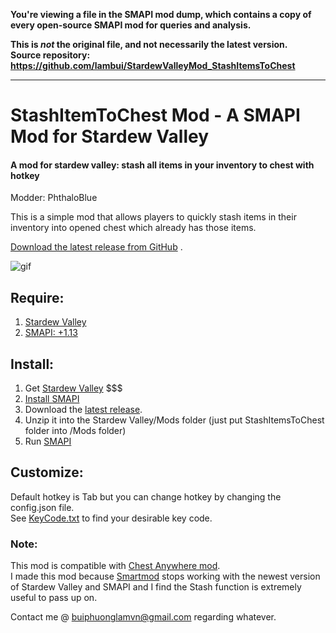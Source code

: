 **You're viewing a file in the SMAPI mod dump, which contains a copy of every open-source SMAPI mod
for queries and analysis.**

**This is _not_ the original file, and not necessarily the latest version.**  
**Source repository: https://github.com/lambui/StardewValleyMod_StashItemsToChest**

----

# StashItemToChest Mod - A SMAPI Mod for Stardew Valley
#### A mod for stardew valley: stash all items in your inventory to chest with hotkey

Modder: PhthaloBlue  

This is a simple mod that allows players to quickly stash items in their inventory into opened chest which already has those items.  

[Download the latest release from GitHub](./releases/latest) .

![gif](./stashitemstochest.gif)

## Require:  
1. [Stardew Valley](http://store.steampowered.com/app/413150/)
2. [SMAPI: +1.13](https://github.com/Pathoschild/SMAPI/releases)

## Install:  
1. Get [Stardew Valley](http://store.steampowered.com/app/413150/) $$$
2. [Install SMAPI](http://canimod.com/guides/using-mods#installing-smapi)
3. Download the [latest release](./releases/latest).
3. Unzip it into the Stardew Valley/Mods folder (just put StashItemsToChest folder into /Mods folder)
4. Run [SMAPI](http://canimod.com/guides/using-mods#installing-smapi)

## Customize:  
Default hotkey is Tab but you can change hotkey by changing the config.json file.  
See [KeyCode.txt](./KeyCode.txt) to find your desirable key code.

### Note:  
This mod is compatible with [Chest Anywhere mod](http://www.nexusmods.com/stardewvalley/mods/518/?).  
I made this mod because [Smartmod](http://community.playstarbound.com/threads/smapi-smartmod.108104/) stops working with the newest version of Stardew Valley and SMAPI and I find the Stash function is extremely useful to pass up on.  

Contact me @ [buiphuonglamvn@gmail.com](mailto:buiphuonglamvn@gmail.com) regarding whatever.
